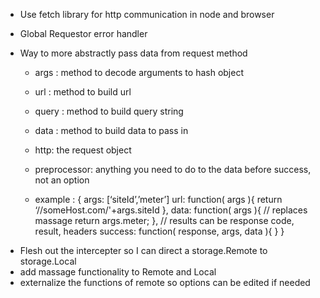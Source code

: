 - Use fetch library for http communication in node and browser

- Global Requestor error handler

- Way to more abstractly pass data from request method
  - args : method to decode arguments to hash object
  - url : method to build url
  - query : method to build query string
  - data : method to build data to pass in

  - http: the request object
  - preprocessor: anything you need to do to the data before success, not an option

  * example : 
{ 
  args: [‘siteId’,’meter’]
  url: function( args ){
    return ‘//someHost.com/'+args.siteId
  },
  data: function( args ){ // replaces massage
    return args.meter;
  },
  // results can be response code, result, headers
  success: function( response, args, data ){
  }
}

* Flesh out the intercepter so I can direct a storage.Remote to storage.Local
* add massage functionality to Remote and Local
* externalize the functions of remote so options can be edited if needed